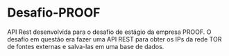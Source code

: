 # Desafio-PROOF

API Rest desenvolvida para o desafio de estágio da empresa PROOF.
O desafio em questão era fazer uma API REST para obter os IPs da rede TOR de fontes externas e salva-las em uma base de dados. 
